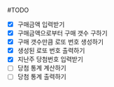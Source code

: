 #TODO
- [x] 구매금액 입력받기
- [x] 구매금액으로부터 구매 갯수 구하기
- [x] 구매 갯수만큼 로또 번호 생성하기
- [x] 생성된 로또 번호 출력하기
- [x] 지난주 당첨번호 입력받기
- [ ] 당첨 통계 계산하기
- [ ] 당첨 통계 출력하기